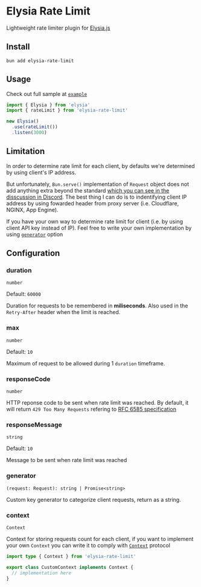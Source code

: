 Elysia Rate Limit
===

Lightweight rate limiter plugin for [Elysia.js](https://elysiajs.com/)

Install
---

```
bun add elysia-rate-limit
```

Usage
---

Check out full sample at [`example`](example/index.ts)

```ts
import { Elysia } from 'elysia'
import { rateLimit } from 'elysia-rate-limit'

new Elysia()
  .use(rateLimit())
  .listen(3000)
```

Limitation
---

In order to determine rate limit for each client, by defaults we're determined by using client's IP address.

But unfortunately, `Bun.serve()` implementation of `Request` object does not add anything extra beyond the standard [which you can see in the disscussion in Discord](https://discord.com/channels/876711213126520882/1006494319697461298). The best thing I can do is to indentifying client IP address by using fowarded header from proxy server (i.e. Cloudflare, NGINX, App Engine).

If you have your own way to determine rate limit for client (i.e. by using client API key instead of IP). Feel free to write your own implementation by using [`generator`](#generator) option

Configuration
---

### duration

`number`

Default: `60000`

Duration for requests to be remembered in **miliseconds**. Also used in the `Retry-After` header when the limit is reached.

### max

`number`

Default: `10`

Maximum of request to be allowed during 1 `duration` timeframe.

### responseCode

`number`

HTTP reponse code to be sent when rate limit was reached. By default, it will return `429 Too Many Requests` refering to [RFC 6585 specification](https://www.rfc-editor.org/rfc/rfc6585#section-4)

### responseMessage

`string`

Default: `10`

Message to be sent when rate limit was reached

### generator

`(request: Request): string | Promise<string>`

Custom key generator to categorize client requests, return as a string.

### context

`Context`

Context for storing requests count for each client, if you want to implement your own `Context` you can write it to comply with [`Context`](./src/@types/Context.ts) protocol

```ts
import type { Context } from 'elysia-rate-limit'

export class CustomContext implements Context {
  // implementation here
}
```
